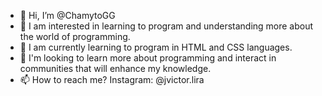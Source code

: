- 👋 Hi, I’m @ChamytoGG
- 👀 I am interested in learning to program and understanding more about the world of programming.
- 🌱 I am currently learning to program in HTML and CSS languages.
- 💞️ I'm looking to learn more about programming and interact in communities that will enhance my knowledge.
- 📫 How to reach me? Instagram: @jvictor.lira
